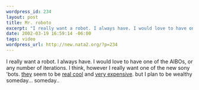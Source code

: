 ```yaml
--- 
wordpress_id: 234
layout: post
title: Mr. roboto
excerpt: "I really want a robot. I always have. I would love to have one of the AIBOs, or any number of iterations. I think, however I really want one of the new sony 'bots. they seem to be real cool and "
date: 2002-03-19 16:59:14 -06:00
tags: video
wordpress_url: http://new.nata2.org/?p=234
---
```

I really want a robot. I always have. I would love to have one of the AIBOs, or any number of iterations. I think, however I really want one of the new sony 'bots. <a href="http://www.tagesschau.de/styles/container/video/style_video_real_smil_cover/0,2162,646512,00.ram">they</a> seem to be <a href="http://www.smartmoney.com/bn/ON/index.cfm?story=ON-20020319-000215-0506">real cool</a> and <a href="http://foxnews.com/story/0,2933,48225,00.html">very expensive</a>. but I plan to be wealthy someday... someday.. 
